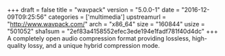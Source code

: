 +++
draft = false
title = "wavpack"
version = "5.0.0-1"
date = "2016-12-09T09:25:56"
categories = ['multimedia']
upstreamurl = "http://www.wavpack.com/"
arch = "x86_64"
size = "160844"
usize = "501052"
sha1sum = "2ef83a4158552efec3ede194e1fadf781f40d4dc"
+++
A completely open audio compression format providing lossless, high-quality lossy, and a unique hybrid compression mode.